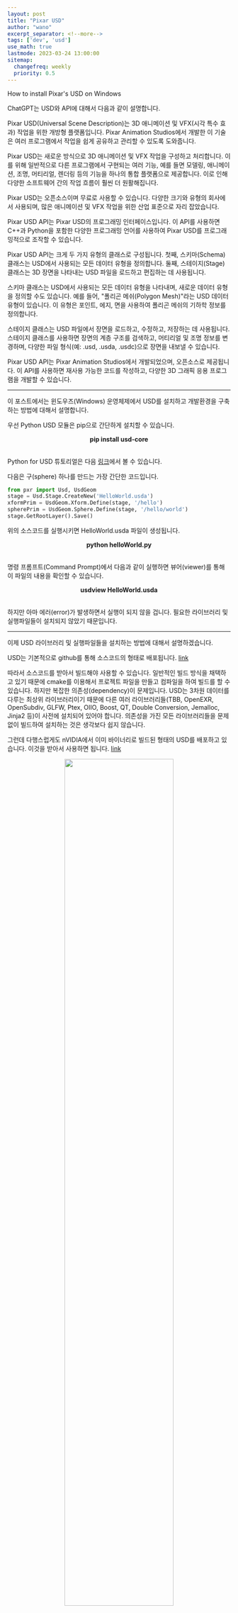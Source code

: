 ```yaml
---
layout: post
title: "Pixar USD"
author: "wano"
excerpt_separator: <!--more-->
tags: ['dev', 'usd']
use_math: true
lastmode: 2023-03-24 13:00:00
sitemap:
  changefreq: weekly
  priority: 0.5
---
```


How to install Pixar's USD on Windows<!--more-->

ChatGPT는 USD와 API에 대해서 다음과 같이 설명합니다.

Pixar USD(Universal Scene Description)는 3D 애니메이션 및 VFX(시각 특수 효과) 작업을 위한 개방형 플랫폼입니다. Pixar Animation Studios에서 개발한 이 기술은 여러 프로그램에서 작업을 쉽게 공유하고 관리할 수 있도록 도와줍니다.

Pixar USD는 새로운 방식으로 3D 애니메이션 및 VFX 작업을 구성하고 처리합니다. 이를 위해 일반적으로 다른 프로그램에서 구현되는 여러 기능, 예를 들면 모델링, 애니메이션, 조명, 머티리얼, 렌더링 등의 기능을 하나의 통합 플랫폼으로 제공합니다. 이로 인해 다양한 소프트웨어 간의 작업 흐름이 훨씬 더 원활해집니다.

Pixar USD는 오픈소스이며 무료로 사용할 수 있습니다. 다양한 크기와 유형의 회사에서 사용되며, 많은 애니메이션 및 VFX 작업을 위한 산업 표준으로 자리 잡았습니다.

Pixar USD API는 Pixar USD의 프로그래밍 인터페이스입니다. 이 API를 사용하면 C++과 Python을 포함한 다양한 프로그래밍 언어를 사용하여 Pixar USD를 프로그래밍적으로 조작할 수 있습니다.

Pixar USD API는 크게 두 가지 유형의 클래스로 구성됩니다. 첫째, 스키마(Schema) 클래스는 USD에서 사용되는 모든 데이터 유형을 정의합니다. 둘째, 스테이지(Stage) 클래스는 3D 장면을 나타내는 USD 파일을 로드하고 편집하는 데 사용됩니다.

스키마 클래스는 USD에서 사용되는 모든 데이터 유형을 나타내며, 새로운 데이터 유형을 정의할 수도 있습니다. 예를 들어, "폴리곤 메쉬(Polygon Mesh)"라는 USD 데이터 유형이 있습니다. 이 유형은 포인트, 에지, 면을 사용하여 폴리곤 메쉬의 기하학 정보를 정의합니다.

스테이지 클래스는 USD 파일에서 장면을 로드하고, 수정하고, 저장하는 데 사용됩니다. 스테이지 클래스를 사용하면 장면의 계층 구조를 검색하고, 머티리얼 및 조명 정보를 변경하며, 다양한 파일 형식(예: .usd, .usda, .usdc)으로 장면을 내보낼 수 있습니다.

Pixar USD API는 Pixar Animation Studios에서 개발되었으며, 오픈소스로 제공됩니다. 이 API를 사용하면 재사용 가능한 코드를 작성하고, 다양한 3D 그래픽 응용 프로그램을 개발할 수 있습니다.

---

이 포스트에서는 윈도우즈(Windows) 운영체제에서 USD를 설치하고 개발환경을 구축하는 방법에 대해서 설명합니다.

우선 Python USD 모듈은 pip으로 간단하게 설치할 수 있습니다.

<center><b>pip install usd-core</b></center>
<br/>

Python for USD 튜토리얼은 다음 [링크](https://openusd.org/release/tut_usd_tutorials.html)에서 볼 수 있습니다.

다음은 구(sphere) 하나를 만드는 가장 간단한 코드입니다.

```python
from pxr import Usd, UsdGeom
stage = Usd.Stage.CreateNew('HelloWorld.usda')
xformPrim = UsdGeom.Xform.Define(stage, '/hello')
spherePrim = UsdGeom.Sphere.Define(stage, '/hello/world')
stage.GetRootLayer().Save()
```

위의 소스코드를 실행시키면 HelloWorld.usda 파일이 생성됩니다.

<center><b>python helloWorld.py</b></center>
<br/>

명령 프롬프트(Command Prompt)에서 다음과 같이 실행하면 뷰어(viewer)를 통해 이 파일의 내용을 확인할 수 있습니다.

<center><b>usdview HelloWorld.usda</b></center>
<br/>

하지만 아마 에러(error)가 발생하면서 실행이 되지 않을 겁니다. 필요한 라이브러리 및 실행파일들이 설치되지 않았기 때문입니다.

---

이제 USD 라이브러리 및 실행파일들을 설치하는 방법에 대해서 설명하겠습니다.

USD는 기본적으로 github를 통해 소스코드의 형태로 배포됩니다. [link](https://github.com/PixarAnimationStudios/USD)

따라서 소스코드를 받아서 빌드해야 사용할 수 있습니다. 일반적인 빌드 방식을 채택하고 있기 때문에 cmake를 이용해서 프로젝트 파일을 만들고 컴파일을 하여 빌드를 할 수 있습니다. 하지만 복잡한 의존성(dependency)이 문제입니다. USD는 3차원 데이터를 다루는 최상위 라이브러리이기 때문에 다른 여러 라이브러리들(TBB, OpenEXR, OpenSubdiv, GLFW, Ptex, OIIO, Boost, QT, Double Conversion, Jemalloc, Jinja2 등)이 사전에 설치되어 있어야 합니다. 의존성을 가진 모든 라이브러리들을 문제 없이 빌드하여 설치하는 것은 생각보다 쉽지 않습니다.

그런데 다행스럽게도 nVIDIA에서 이미 바이너리로 빌드된 형태의 USD를 배포하고 있습니다. 이것을 받아서 사용하면 됩니다. [link](https://developer.nvidia.com/usd)

<center><img src="https://cgvfxmath.github.io/assets/img/nvidia_usd.png" width="70%"></center>

해당 파일을 받으면 .zip 파일 형태로 묶여 있는데 적당한 위치에 압축을 풀면 됩니다. 저는 “C:\Program Files\Pixar\USD” 위치에 압축을 풀었습니다.

<center><img src="https://cgvfxmath.github.io/assets/img/pixar_usd_location.png" width="70%"></center>

설치는 간단하게 끝났지만 추가적으로 해주어야 하는 일이 있습니다. 바로 환경변수(environment variable) 설정입니다.

“C:\Program Files\Pixar\USD\scripts”에 있는 set_usd_env.bat과 set_usd_python_env.bat 파일을 참고하면 됩니다.

명령 프롬프트(Command Prompt)를 열어서 “C:\Program Files\Pixar\USD\scripts”로 위치를 이동한 다음 set_usd_env.bat를 실행하면 환경변수 설정이 끝납니다.

set_usd_env.bat 안에서  set_usd_python_env.bat을 실행시키는 구조로 되어 있기 때문에 set_usd_env.bat 파일만 실행하면 됩니다.

하지만 이런 방식은 명령 프롬프트(Command Prompt)를 열 때 마다 이 배치파일을 실행해야 하는 문제를 가지고 있습니다.

이러한 번거로움을 피하고 싶다면 PATH와 PYTHONPATH 환경변수에 필요한 경로를 설정하면 됩니다.

필요한 환경변수가 무엇인지 알기 위해서 다음과 같이 set_usd_env.bat와  set_usd_python_env.bat를 하나로 합치고 간략화하였습니다.

```bash
@echo off
pushd %~dp0

set USD_INSTALL_DIR=C:\Program Files\Pixar\USD

set PYTHONPATH=^
%USD_INSTALL_DIR%\lib\python;^
%USD_INSTALL_DIR%\pip-packages;
%PYTHONPATH%

set PATH=^
%USD_INSTALL_DIR%\python;^
%USD_INSTALL_DIR%\pip-packages\bin;^
%USD_INSTALL_DIR%\lib;^
%USD_INSTALL_DIR%\plugin\usd;^
%USD_INSTALL_DIR%\bin;^
%PATH%

set PXR_MTLX_STDLIB_SEARCH_PATHS=^
%USD_INSTALL_DIR%\libraries

popd
```

위의 배치파일을 참고하여 PATH와 PYTHONPATH를 설정해주면 됩니다. 이 파일의 내용을 간략하게 설명하겠습니다.

우선 USD 설치 위치를 저장하는 USD_INSTALL_DIR라는 이름의 변수를 만들었습니다. 저는 “C:\Program Files\Pixar\USD” 위치에 압축을 풀었기 때문에 이 경로로 설정했지만, 만약 다른 경로에 압축을 풀었다면 해당 경로로 바꾸면 됩니다.

이제 %USD_INSTALL_DIR% 라는 구문은 “C:\Program Files\Pixar\USD”라는 문자열을 의미합니다.

PYTHONPATH에 다음 2개 경로를 추가합니다.
* %USD_INSTALL_DIR%\lib\python
* %USD_INSTALL_DIR%\pip-packages

PATH에 다음 5개 경로를 추가합니다.
* %USD_INSTALL_DIR%\python
* %USD_INSTALL_DIR%\pip-packages\bin
* %USD_INSTALL_DIR%\lib
* %USD_INSTALL_DIR%\plugin\usd
* %USD_INSTALL_DIR%\bin

이걸로 모든 설치 과정이 끝났습니다.